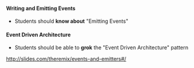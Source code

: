 #### Writing and Emitting Events
- Students should **know about** "Emitting Events"

#### Event Driven Architecture
- Students should be able to **grok** the "Event Driven Architecture" pattern

http://slides.com/theremix/events-and-emitters#/